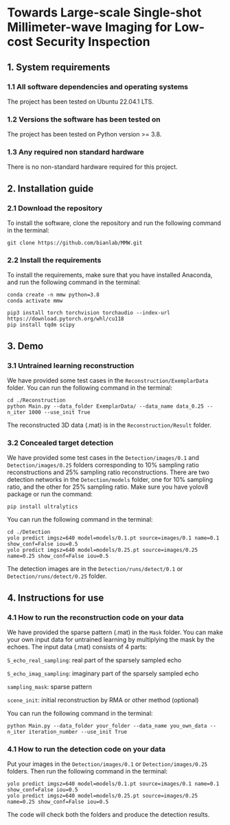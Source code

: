 # Towards Large-scale Single-shot Millimeter-wave Imaging for Low-cost Security Inspection

## 1. System requirements
### 1.1 All software dependencies and operating systems
The project has been tested on Ubuntu 22.04.1 LTS.
### 1.2 Versions the software has been tested on
The project has been tested on Python version >= 3.8.
### 1.3 Any required non standard hardware
There is no non-standard hardware required for this project. 



## 2. Installation guide
### 2.1 Download the repository

To install the software, clone the repository and run the following command in the terminal:
```
git clone https://github.com/bianlab/MMW.git
```

### 2.2 Install the requirements 

To install the requirements, make sure that you have installed Anaconda, and run the following command in the terminal:
```
conda create -n mmw python=3.8
conda activate mmw

pip3 install torch torchvision torchaudio --index-url https://download.pytorch.org/whl/cu118
pip install tqdm scipy
```

## 3. Demo
### 3.1 Untrained learning reconstruction
We have provided some test cases in the `Reconstruction/ExemplarData` folder. You can run the following command in the terminal:
```
cd ./Reconstruction
python Main.py --data_folder ExemplarData/ --data_name data_0.25 --n_iter 1000 --use_init True
```
The reconstructed 3D data (.mat) is in the `Reconstruction/Result` folder.

### 3.2 Concealed target detection
We have provided some test cases in the `Detection/images/0.1` and `Detection/images/0.25` folders corresponding to 10\% sampling ratio reconstructions and 25\% sampling ratio reconstructions.
There are two detection networks in the `Detection/models` folder, one for 10\% sampling ratio, and the other for 25\% sampling ratio. Make sure you have yolov8 package or run the command:
```
pip install ultralytics
```
You can run the following command in the terminal:
```
cd ./Detection
yolo predict imgsz=640 model=models/0.1.pt source=images/0.1 name=0.1 show_conf=False iou=0.5
yolo predict imgsz=640 model=models/0.25.pt source=images/0.25 name=0.25 show_conf=False iou=0.5
```
The detection images are in the `Detection/runs/detect/0.1`  or `Detection/runs/detect/0.25` folder.


## 4. Instructions for use
### 4.1 How to run the reconstruction code on your data
We have provided the sparse pattern (.mat) in the `Mask` folder. You can make your own input data for untrained learning by multiplying the mask by the echoes. The input data (.mat) consists of 4 parts: 

`S_echo_real_sampling`: real part of the sparsely sampled echo

`S_echo_imag_sampling`: imaginary part of the sparsely sampled echo

`sampling_mask`: sparse pattern

`scene_init`: initial reconstruction by RMA or other method (optional)

You can run the following command in the terminal:
```
python Main.py --data_folder your_folder --data_name you_own_data --n_iter iteration_number --use_init True
```
### 4.1 How to run the detection code on your data
Put your images in the `Detection/images/0.1` or `Detection/images/0.25` folders. Then run the following command in the terminal:
```
yolo predict imgsz=640 model=models/0.1.pt source=images/0.1 name=0.1 show_conf=False iou=0.5
yolo predict imgsz=640 model=models/0.25.pt source=images/0.25 name=0.25 show_conf=False iou=0.5
```
The code will check both the folders and produce the detection results.